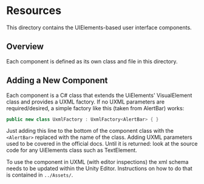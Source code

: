# Resources
This directory contains the UIElements-based user interface components.

## Overview
Each component is defined as its own class and file in this directory.

## Adding a New Component
Each component is a C# class that extends the UiElements' VisualElement class and provides a UXML factory. If no UXML
parameters are required/desired, a simple factory like this (taken from AlertBar) works:
```csharp
public new class UxmlFactory : UxmlFactory<AlertBar> { }
```
Just adding this line to the bottom of the component class with the `<AlertBar>` replaced with the name of the class.
Adding UXML parameters used to be covered in the official docs. Until it is returned: look at the source code for
any UiElements class such as TextElement.

To use the component in UXML (with editor inspections) the xml schema needs to be updated within the Unity Editor.
Instructions on how to do that is contained in `../Assets/`.
